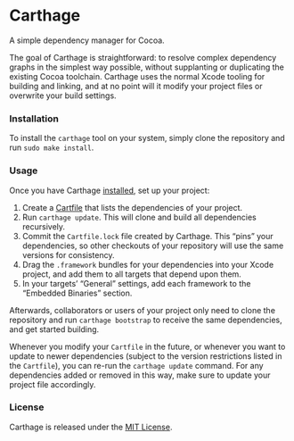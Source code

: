 # Carthage

A simple dependency manager for Cocoa.

The goal of Carthage is straightforward: to resolve complex dependency graphs in the simplest way possible, without supplanting or duplicating the existing Cocoa toolchain. Carthage uses the normal Xcode tooling for building and linking, and at no point will it modify your project files or overwrite your build settings.

### Installation

To install the `carthage` tool on your system, simply clone the repository and run `sudo make install`.

### Usage

Once you have Carthage [installed](#installation), set up your project:

1. Create a [Cartfile](Documentation/Cartfile.md) that lists the dependencies of your project.
1. Run `carthage update`. This will clone and build all dependencies recursively.
1. Commit the `Cartfile.lock` file created by Carthage. This “pins” your dependencies, so other checkouts of your repository will use the same versions for consistency.
1. Drag the `.framework` bundles for your dependencies into your Xcode project, and add them to all targets that depend upon them.
1. In your targets’ “General” settings, add each framework to the “Embedded Binaries” section.

Afterwards, collaborators or users of your project only need to clone the repository and run `carthage bootstrap` to receive the same dependencies, and get started building.

Whenever you modify your `Cartfile` in the future, or whenever you want to update to newer dependencies (subject to the version restrictions listed in the `Cartfile`), you can re-run the `carthage update` command. For any dependencies added or removed in this way, make sure to update your project file accordingly.

### License

Carthage is released under the [MIT License](LICENSE.md).
